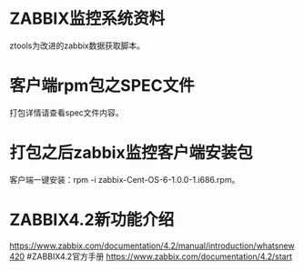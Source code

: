 # ZABBIX监控系统资料
ztools为改进的zabbix数据获取脚本。
# 客户端rpm包之SPEC文件
打包详情请查看spec文件内容。
# 打包之后zabbix监控客户端安装包
客户端一键安装：rpm -i zabbix-Cent-OS-6-1.0.0-1.i686.rpm。
# ZABBIX4.2新功能介绍
https://www.zabbix.com/documentation/4.2/manual/introduction/whatsnew420
#ZABBIX4.2官方手册
https://www.zabbix.com/documentation/4.2/start
